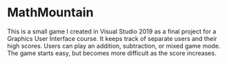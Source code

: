 # MathMountain
This is a small game I created in Visual Studio 2019 as a final project for a Graphics User Interface course. It keeps track of separate users and their high scores. Users can play an addition, subtraction, or mixed game mode. The game starts easy, but becomes more difficult as the score increases.
